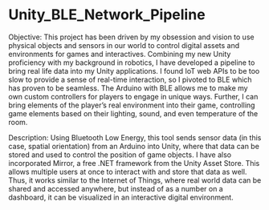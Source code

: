 # Unity_BLE_Network_Pipeline

Objective: This project has been driven by my obsession and vision to use physical objects and sensors in our world to control digital assets and environments for games and interactives. Combining my new Unity proficiency with my background in robotics, I have developed a pipeline to bring real life data into my Unity applications. I found IoT web APIs to be too slow to provide a sense of real-time interaction, so I pivoted to BLE which has proven to be seamless. The Arduino with BLE allows me to make my own custom controllers for players to engage in unique ways. Further, I can bring elements of the player’s real environment into their game, controlling game elements based on their lighting, sound, and even temperature of the room.

Description: Using Bluetooth Low Energy, this tool sends sensor data (in this case, spatial orientation)  from an Arduino into Unity, where that data can be stored and used to control the position of game objects. I have also incorporated Mirror, a free .NET framework from the Unity Asset Store. This allows multiple users at once to interact with and store that data as well. Thus, it works similar to the Internet of Things, where real world data can be shared and accessed anywhere, but instead of as a number on a dashboard, it can be visualized in an interactive digital environment.
